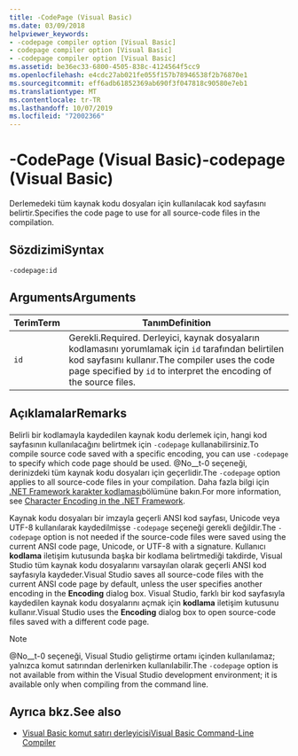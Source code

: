 ```yaml
---
title: -CodePage (Visual Basic)
ms.date: 03/09/2018
helpviewer_keywords:
- -codepage compiler option [Visual Basic]
- codepage compiler option [Visual Basic]
- -codepage compiler option [Visual Basic]
ms.assetid: be36ec33-6800-4505-838c-4124564f5cc9
ms.openlocfilehash: e4cdc27ab021fe055f157b78946538f2b76870e1
ms.sourcegitcommit: eff6adb61852369ab690f3f047818c90580e7eb1
ms.translationtype: MT
ms.contentlocale: tr-TR
ms.lasthandoff: 10/07/2019
ms.locfileid: "72002366"
---
```

# <a name="-codepage-visual-basic"></a><span data-ttu-id="4b073-102">-CodePage (Visual Basic)</span><span class="sxs-lookup"><span data-stu-id="4b073-102">-codepage (Visual Basic)</span></span>
<span data-ttu-id="4b073-103">Derlemedeki tüm kaynak kodu dosyaları için kullanılacak kod sayfasını belirtir.</span><span class="sxs-lookup"><span data-stu-id="4b073-103">Specifies the code page to use for all source-code files in the compilation.</span></span>  
  
## <a name="syntax"></a><span data-ttu-id="4b073-104">Sözdizimi</span><span class="sxs-lookup"><span data-stu-id="4b073-104">Syntax</span></span>  
  
```console  
-codepage:id  
```  
  
## <a name="arguments"></a><span data-ttu-id="4b073-105">Arguments</span><span class="sxs-lookup"><span data-stu-id="4b073-105">Arguments</span></span>  
  
|<span data-ttu-id="4b073-106">Terim</span><span class="sxs-lookup"><span data-stu-id="4b073-106">Term</span></span>|<span data-ttu-id="4b073-107">Tanım</span><span class="sxs-lookup"><span data-stu-id="4b073-107">Definition</span></span>|  
|---|---|  
|`id`|<span data-ttu-id="4b073-108">Gerekli.</span><span class="sxs-lookup"><span data-stu-id="4b073-108">Required.</span></span> <span data-ttu-id="4b073-109">Derleyici, kaynak dosyaların kodlamasını yorumlamak için `id` tarafından belirtilen kod sayfasını kullanır.</span><span class="sxs-lookup"><span data-stu-id="4b073-109">The compiler uses the code page specified by `id` to interpret the encoding of the source files.</span></span>|  
  
## <a name="remarks"></a><span data-ttu-id="4b073-110">Açıklamalar</span><span class="sxs-lookup"><span data-stu-id="4b073-110">Remarks</span></span>  
 <span data-ttu-id="4b073-111">Belirli bir kodlamayla kaydedilen kaynak kodu derlemek için, hangi kod sayfasının kullanılacağını belirtmek için `-codepage` kullanabilirsiniz.</span><span class="sxs-lookup"><span data-stu-id="4b073-111">To compile source code saved with a specific encoding, you can use `-codepage` to specify which code page should be used.</span></span> <span data-ttu-id="4b073-112">@No__t-0 seçeneği, derinizdeki tüm kaynak kodu dosyaları için geçerlidir.</span><span class="sxs-lookup"><span data-stu-id="4b073-112">The `-codepage` option applies to all source-code files in your compilation.</span></span> <span data-ttu-id="4b073-113">Daha fazla bilgi için [.NET Framework karakter kodlaması](../../../standard/base-types/character-encoding.md)bölümüne bakın.</span><span class="sxs-lookup"><span data-stu-id="4b073-113">For more information, see [Character Encoding in the .NET Framework](../../../standard/base-types/character-encoding.md).</span></span>  
  
 <span data-ttu-id="4b073-114">Kaynak kodu dosyaları bir imzayla geçerli ANSI kod sayfası, Unicode veya UTF-8 kullanılarak kaydedilmişse `-codepage` seçeneği gerekli değildir.</span><span class="sxs-lookup"><span data-stu-id="4b073-114">The `-codepage` option is not needed if the source-code files were saved using the current ANSI code page, Unicode, or UTF-8 with a signature.</span></span> <span data-ttu-id="4b073-115">Kullanıcı **kodlama** iletişim kutusunda başka bir kodlama belirtmediği takdirde, Visual Studio tüm kaynak kodu dosyalarını varsayılan olarak geçerli ANSI kod sayfasıyla kaydeder.</span><span class="sxs-lookup"><span data-stu-id="4b073-115">Visual Studio saves all source-code files with the current ANSI code page by default, unless the user specifies another encoding in the **Encoding** dialog box.</span></span> <span data-ttu-id="4b073-116">Visual Studio, farklı bir kod sayfasıyla kaydedilen kaynak kodu dosyalarını açmak için **kodlama** iletişim kutusunu kullanır.</span><span class="sxs-lookup"><span data-stu-id="4b073-116">Visual Studio uses the **Encoding** dialog box to open source-code files saved with a different code page.</span></span>  
  
> [!NOTE]
> <span data-ttu-id="4b073-117">@No__t-0 seçeneği, Visual Studio geliştirme ortamı içinden kullanılamaz; yalnızca komut satırından derlenirken kullanılabilir.</span><span class="sxs-lookup"><span data-stu-id="4b073-117">The `-codepage` option is not available from within the Visual Studio development environment; it is available only when compiling from the command line.</span></span>  
  
## <a name="see-also"></a><span data-ttu-id="4b073-118">Ayrıca bkz.</span><span class="sxs-lookup"><span data-stu-id="4b073-118">See also</span></span>

- [<span data-ttu-id="4b073-119">Visual Basic komut satırı derleyicisi</span><span class="sxs-lookup"><span data-stu-id="4b073-119">Visual Basic Command-Line Compiler</span></span>](../../../visual-basic/reference/command-line-compiler/index.md)
